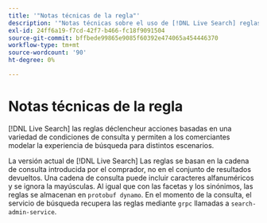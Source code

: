 ```yaml
---
title: '"Notas técnicas de la regla"'
description: '"Notas técnicas sobre el uso de [!DNL Live Search] reglas".'
exl-id: 24ff6a19-f7cd-42f7-b466-fc18f9091504
source-git-commit: bffbede99865e9085f60392e474065a454446370
workflow-type: tm+mt
source-wordcount: '90'
ht-degree: 0%

---
```


# Notas técnicas de la regla

[!DNL Live Search] las reglas déclencheur acciones basadas en una variedad de condiciones de consulta y permiten a los comerciantes modelar la experiencia de búsqueda para distintos escenarios.

La versión actual de [!DNL Live Search] Las reglas se basan en la cadena de consulta introducida por el comprador, no en el conjunto de resultados devueltos. Una cadena de consulta puede incluir caracteres alfanuméricos y se ignora la mayúsculas. Al igual que con las facetas y los sinónimos, las reglas se almacenan en `protobuf dynamo`. En el momento de la consulta, el servicio de búsqueda recupera las reglas mediante `grpc` llamadas a `search-admin-service`.
